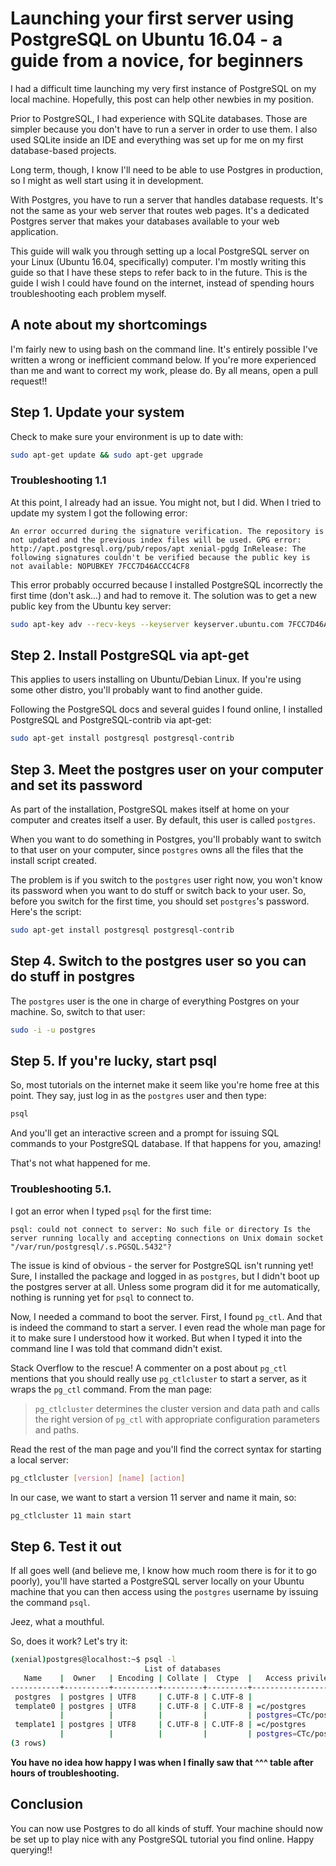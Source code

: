 # Launching your first server using PostgreSQL on Ubuntu 16.04 - a guide from a novice, for beginners

I had a difficult time launching my very first instance of PostgreSQL on my local machine. Hopefully, this post can help other newbies in my position.

Prior to PostgreSQL, I had experience with SQLite databases. Those are simpler because you don't have to run a server in order to use them. I also used SQLite inside an IDE and everything was set up for me on my first database-based projects.

Long term, though, I know I'll need to be able to use Postgres in production, so I might as well start using it in development. 

With Postgres, you have to run a server that handles database requests. It's not the same as your web server that routes web pages. It's a dedicated Postgres server that makes your databases available to your web application.

This guide will walk you through setting up a local PostgreSQL server on your Linux (Ubuntu 16.04, specifically) computer. I'm mostly writing this guide so that I have these steps to refer back to in the future. This is the guide I wish I could have found on the internet, instead of spending hours troubleshooting each problem myself.

## A note about my shortcomings

I'm fairly new to using bash on the command line. It's entirely possible I've written a wrong or inefficient command below. If you're more experienced than me and want to correct my work, please do. By all means, open a pull request!!

## Step 1. Update your system

Check to make sure your environment is up to date with:

```bash
sudo apt-get update && sudo apt-get upgrade 
```

### Troubleshooting 1.1

At this point, I already had an issue. You might not, but I did. When I tried to update my system I got the following error:

``` 
An error occurred during the signature verification. The repository is not updated and the previous index files will be used. GPG error: http://apt.postgresql.org/pub/repos/apt xenial-pgdg InRelease: The following signatures couldn't be verified because the public key is not available: NOPUBKEY 7FCC7D46ACCC4CF8
```

This error probably occurred because I installed PostgreSQL incorrectly the first time (don't ask...) and had to remove it. The solution was to get a new public key from the Ubuntu key server:

```bash
sudo apt-key adv --recv-keys --keyserver keyserver.ubuntu.com 7FCC7D46ACCC4CF8
```

## Step 2. Install PostgreSQL via apt-get

This applies to users installing on Ubuntu/Debian Linux. If you're using some other distro, you'll probably want to find another guide.

Following the PostgreSQL docs and several guides I found online, I installed PostgreSQL and PostgreSQL-contrib via apt-get:

```bash
sudo apt-get install postgresql postgresql-contrib
``` 

## Step 3. Meet the postgres user on your computer and set its password

As part of the installation, PostgreSQL makes itself at home on your computer and creates itself a user. By default, this user is called `postgres`.

When you want to do something in Postgres, you'll probably want to switch to that user on your computer, since `postgres` owns all the files that the install script created.

The problem is if you switch to the `postgres` user right now, you won't know its password when you want to do stuff or switch back to your user. So, before you switch for the first time, you should set `postgres`'s password. Here's the script:

```bash
sudo apt-get install postgresql postgresql-contrib
```

## Step 4. Switch to the postgres user so you can do stuff in postgres

The `postgres` user is the one in charge of everything Postgres on your machine. So, switch to that user:

```bash
sudo -i -u postgres
```

## Step 5. If you're lucky, start psql

So, most tutorials on the internet make it seem like you're home free at this point. They say, just log in as the `postgres` user and then type:

```bash
psql
```

And you'll get an interactive screen and a prompt for issuing SQL commands to your PostgreSQL database. If that happens for you, amazing!

That's not what happened for me.

### Troubleshooting 5.1.

I got an error when I typed `psql` for the first time:

```
psql: could not connect to server: No such file or directory Is the server running locally and accepting connections on Unix domain socket "/var/run/postgresql/.s.PGSQL.5432"?
```

The issue is kind of obvious - the server for PostgreSQL isn't running yet! Sure, I installed the package and logged in as `postgres`, but I didn't boot up the postgres server at all. Unless some program did it for me automatically, nothing is running yet for `psql` to connect to.

Now, I needed a command to boot the server. First, I found `pg_ctl`. And that is indeed the command to start a server. I even read the whole man page for it to make sure I understood how it worked. But when I typed it into the command line I was told that command didn't exist.

Stack Overflow to the rescue! A commenter on a post about `pg_ctl` mentions that you should really use `pg_ctlcluster` to start a server, as it wraps the `pg_ctl` command. From the man page:

> `pg_ctlcluster` determines the cluster version and data path and calls the right version of `pg_ctl` with appropriate configuration parameters and paths.

Read the rest of the man page and you'll find the correct syntax for starting a local server:

```bash
pg_ctlcluster [version] [name] [action]
```

In our case, we want to start a version 11 server and name it main, so:

```bash
pg_ctlcluster 11 main start
```

## Step 6. Test it out

If all goes well (and believe me, I know how much room there is for it to go poorly), you'll have started a PostgreSQL server locally on your Ubuntu machine that you can then access using the `postgres` username by issuing the command `psql`.

Jeez, what a mouthful.

So, does it work? Let's try it:

```bash
(xenial)postgres@localhost:~$ psql -l
                              List of databases
   Name    |  Owner   | Encoding | Collate |  Ctype  |   Access privileges   
-----------+----------+----------+---------+---------+-----------------------
 postgres  | postgres | UTF8     | C.UTF-8 | C.UTF-8 | 
 template0 | postgres | UTF8     | C.UTF-8 | C.UTF-8 | =c/postgres          +
           |          |          |         |         | postgres=CTc/postgres
 template1 | postgres | UTF8     | C.UTF-8 | C.UTF-8 | =c/postgres          +
           |          |          |         |         | postgres=CTc/postgres
(3 rows)
```

**You have no idea how happy I was when I finally saw that ^^^ table after hours of troubleshooting.**

## Conclusion

You can now use Postgres to do all kinds of stuff. Your machine should now be set up to play nice with any PostgreSQL tutorial you find online. Happy querying!!
